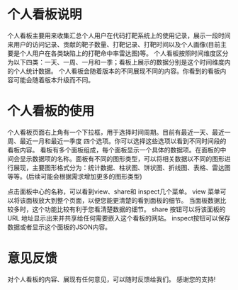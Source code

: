 # 个人看板说明
个人看板主要用来收集汇总个人用户在代码打靶系统上的使用记录，展示一段时间来用户的访问记录、贡献的靶子数量、打靶记录、打靶时间以及个人画像(目前主要是个人用户在各类缺陷上的打靶命中率雷达图)等。
个人看板按照时间维度区分为以下四类：一天、一周、一月和一季；看板上展示的数据分别是这个时间维度内的个人统计数据。
个人看板会随着版本的不同展现不同的内容。你看到的看板内容可能会随着版本升级而不同。

# 个人看板的使用
个人看板页面右上角有一个下拉框，用于选择时间周期。目前有最近一天、最近一周、最近一月和最近一季度 四个选项。你可以选择这些选项以看到不同时间段的看板内容。
看板有多个面板组成，每个面板显示一个具体的数据项。在面板的中间会显示数据项的名称。面板有不同的图形类型，可以将相关数据以不同的图形进行展现，主要图形格式分为：统计数据、柱状图、饼状图、折线图、表格、雷达图等等。(后续可能会根据需求增加更多的图形类型)

点击面板中心的名称，可以看到view、share和 inspect几个菜单。 view 菜单可以将该面板放大到整个页面，以便您能更清楚的看到面板的细节。 当面板数据比较多时，这个功能比较有利于您看清楚数据的细节。 share 按钮可以将该面板的URL 地址显示出来并共享给任何需要嵌入这个看板的网站。 inspect按钮可以保存数据或者显示这个面板的JSON内容。

# 意见反馈
对个人看板的内容、展现有任何意见，可以随时反馈给我们。
感谢您的支持!